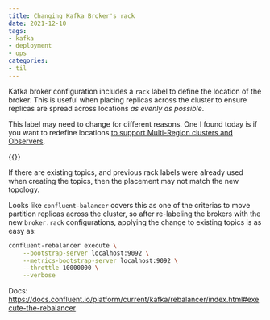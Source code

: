 ```yaml
---
title: Changing Kafka Broker's rack
date: 2021-12-10
tags:
- kafka
- deployment
- ops
categories: 
- til
---
```


Kafka broker configuration includes a `rack` label to define the location of the broker.
This is useful when placing replicas across the cluster to ensure replicas are spread across locations _as evenly as possible_.

<!--more-->
This label may need to change for different reasons.
One I found today is if you want to redefine locations [to support Multi-Region clusters and Observers](https://docs.confluent.io/platform/current/multi-dc-deployments/multi-region.html#replica-placement).

{{<zoom-img src="topologies.png">}}

If there are existing topics, and previous rack labels were already used when creating the topics, then the placement may not match the new topology. 

Looks like `confluent-balancer` covers this as one of the criterias to move partition replicas across the cluster, so after re-labeling the brokers with the new `broker.rack` configurations, applying the change to existing topics is as easy as:

```bash
confluent-rebalancer execute \
    --bootstrap-server localhost:9092 \
    --metrics-bootstrap-server localhost:9092 \
    --throttle 10000000 \
    --verbose
```

Docs: https://docs.confluent.io/platform/current/kafka/rebalancer/index.html#execute-the-rebalancer
